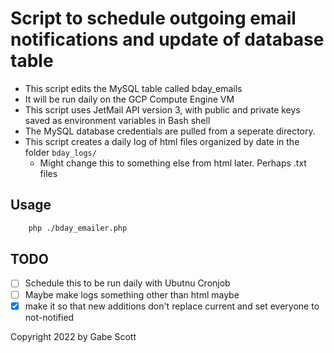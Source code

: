 # Script to schedule outgoing email notifications and update of database table

- This script edits the MySQL table called bday_emails
- It will be run daily on the GCP Compute Engine VM
- This script uses JetMail API version 3, with public and private keys saved as environment variables in Bash shell
- The MySQL database credentials are pulled from a seperate directory.
- This script creates a daily log of html files organized by date in the folder ```bday_logs/```
  - Might change this to something else from html later. Perhaps .txt files

## Usage

```bash
    php ./bday_emailer.php
```

## TODO

- [ ] Schedule this to be run daily with Ubutnu Cronjob
- [ ] Maybe make logs something other than html maybe
- [x] make it so that new additions don't replace current and set everyone to not-notified

Copyright 2022 by Gabe Scott
